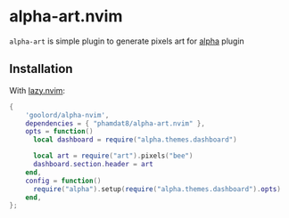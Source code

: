# alpha-art.nvim
`alpha-art` is simple plugin to generate pixels art for [alpha](https://github.com/goolord/alpha-nvim) plugin
## Installation
With [lazy.nvim](https://github.com/folke/lazy.nvim):
```lua
{
    'goolord/alpha-nvim',
    dependencies = { "phamdat8/alpha-art.nvim" },
    opts = function()
      local dashboard = require("alpha.themes.dashboard")

      local art = require("art").pixels("bee")
      dashboard.section.header = art
    end,
    config = function()
      require("alpha").setup(require("alpha.themes.dashboard").opts)
    end,
};
```
